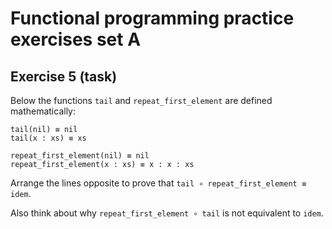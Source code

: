 # Functional programming practice exercises set A

## Exercise 5 (task)

Below the functions `tail` and `repeat_first_element` are defined mathematically:

```
tail(nil) ≡ nil
tail(x : xs) ≡ xs

repeat_first_element(nil) ≡ nil
repeat_first_element(x : xs) ≡ x : x : xs
```

Arrange the lines opposite to prove that `tail ∘ repeat_first_element ≡ idem`.

Also think about why `repeat_first_element ∘ tail` is not equivalent to `idem`.
